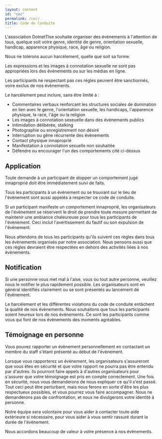 ```yaml
---
layout: content
id: "coc"
permalink: /coc/
title: Code de Conduite
---
```


L'association DotnetTlse souhaite organiser des évènements à l'attention de tous, quelque soit votre genre, identité de genre, orientation sexuelle, handicap, apparence physique, race, âge ou religion.

Nous ne tolérons aucun harcèlement, quelle que soit sa forme.

Les expressions et les images à connotation sexuelle ne sont pas appropriées lors des événements ou sur les médias en ligne.

Les participants ne respectant pas ces règles peuvent être sanctionnés, voire exclus de nos évènements.

Le harcèlement peut inclure, sans être limité à :

* Commentaires verbaux renforcant les structures sociales de domination en lien avec le genre, l'orientation sexuelle, les handicaps, l'apparence physique, la race, l'âge ou la religion
* Les images à connotation sexeuelle dans des évènements publics
* Intimidation délibérée, stalking
* Photographie ou enregistrement non désiré
* Interruption ou gêne récurrente des évènements
* Contact physique innaproprié
* Manifestation à connotation sexuelle non souhaitée
* Défendre ou encourager l'un des comportements cité ci-dessus

## Application

Toute demande à un participant de stopper un comportement jugé innaproprié doit être immédiatement suivi de faits.

Tous les participants à un évènement ou se trouvant sur le lieu de l'évènement sont aussi appelés à respecter ce code de conduite.

Si un participant manifeste un comportement innaproprié, les organisateurs de l'évènement se réservent le droit de prendre toute mesure permettant de maintenir une ambiance chaleureuse pour tous les participants de l'évènement.
Ceci inclut l'avertissement du fautif ou son expulsion de l'évènement.

Nous attendons de tous les participants qu'ils suivent ces règles dans tous les évènements organisés par notre association.
Nous pensons aussi que ces règles devraient être respectées en dehors des activités liées à nos évènements.

## Notification

Si une personne vous met mal à l'aise, vous ou tout autre personne, veuillez nous le notifier le plus rapidement possible.
Les organisateurs sont en général identifiés clairement ou se sont présentés au lancement de l'évènement.

Le harcèlement et les différentes violations du code de conduite entâchent la qualité de nos évènements.
Nous souhaitons que tous les participants soient heureux lors de nos évènements.
Ce sont les participants comme vous qui font de nos évènements des moments agréables.

## Témoignage en personne

Vous pouvez rapporter un évènement personnellement en contactant un membre du staff s'étant présenté au début de l'évènement.

Lorsque vous rapporterez un évènement, les organisateurs s'assureront que vous êtes en sécurité et que votre rapport ne pourra pas être entendu par d'autres.
Ils pourront faire appels à d'autres organisateurs pour s'assurer que votre témoignage est pris en compte correctement.
Une fois en sécurité, nous vous demanderons de nous expliquer ce qu'il s'est passé.
Tout ceci peut être perturbant, mais nous ferons en sorte d'être les plus respectueux possibles, et vous pourrez vous faire accompagner.
Nous ne  demanderons pas de confrontation, et nous ne divulgerons votre identité à personne.

Notre équipe sera volontaire pour vous aider à contacter toute aide extérieure si nécessaire, pour vous aider à vous sentir rassuré durant la durée de l'évènement.

Nous accordons beaucoup de valeur à votre présence à nos évènements.
